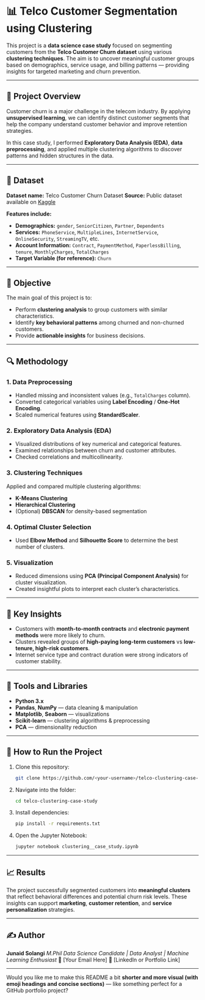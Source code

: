 # 📊 Telco Customer Segmentation using Clustering

This project is a **data science case study** focused on segmenting customers from the **Telco Customer Churn dataset** using various **clustering techniques**.
The aim is to uncover meaningful customer groups based on demographics, service usage, and billing patterns — providing insights for targeted marketing and churn prevention.

---

## 🧩 Project Overview

Customer churn is a major challenge in the telecom industry. By applying **unsupervised learning**, we can identify distinct customer segments that help the company understand customer behavior and improve retention strategies.

In this case study, I performed **Exploratory Data Analysis (EDA)**, **data preprocessing**, and applied multiple clustering algorithms to discover patterns and hidden structures in the data.

---

## 📁 Dataset

**Dataset name:** Telco Customer Churn Dataset
**Source:** Public dataset available on [Kaggle](https://www.kaggle.com/blastchar/telco-customer-churn)

**Features include:**

* **Demographics:** `gender`, `SeniorCitizen`, `Partner`, `Dependents`
* **Services:** `PhoneService`, `MultipleLines`, `InternetService`, `OnlineSecurity`, `StreamingTV`, etc.
* **Account Information:** `Contract`, `PaymentMethod`, `PaperlessBilling`, `tenure`, `MonthlyCharges`, `TotalCharges`
* **Target Variable (for reference):** `Churn`

---

## 🎯 Objective

The main goal of this project is to:

* Perform **clustering analysis** to group customers with similar characteristics.
* Identify **key behavioral patterns** among churned and non-churned customers.
* Provide **actionable insights** for business decisions.

---

## 🔍 Methodology

### 1. Data Preprocessing

* Handled missing and inconsistent values (e.g., `TotalCharges` column).
* Converted categorical variables using **Label Encoding** / **One-Hot Encoding**.
* Scaled numerical features using **StandardScaler**.

### 2. Exploratory Data Analysis (EDA)

* Visualized distributions of key numerical and categorical features.
* Examined relationships between churn and customer attributes.
* Checked correlations and multicollinearity.

### 3. Clustering Techniques

Applied and compared multiple clustering algorithms:

* **K-Means Clustering**
* **Hierarchical Clustering**
* (Optional) **DBSCAN** for density-based segmentation

### 4. Optimal Cluster Selection

* Used **Elbow Method** and **Silhouette Score** to determine the best number of clusters.

### 5. Visualization

* Reduced dimensions using **PCA (Principal Component Analysis)** for cluster visualization.
* Created insightful plots to interpret each cluster’s characteristics.

---

## 🧠 Key Insights

* Customers with **month-to-month contracts** and **electronic payment methods** were more likely to churn.
* Clusters revealed groups of **high-paying long-term customers** vs **low-tenure, high-risk customers**.
* Internet service type and contract duration were strong indicators of customer stability.

---

## 🧰 Tools and Libraries

* **Python 3.x**
* **Pandas**, **NumPy** — data cleaning & manipulation
* **Matplotlib**, **Seaborn** — visualizations
* **Scikit-learn** — clustering algorithms & preprocessing
* **PCA** — dimensionality reduction

---

## 🚀 How to Run the Project

1. Clone this repository:

   ```bash
   git clone https://github.com/<your-username>/telco-clustering-case-study.git
   ```

2. Navigate into the folder:

   ```bash
   cd telco-clustering-case-study
   ```

3. Install dependencies:

   ```bash
   pip install -r requirements.txt
   ```

4. Open the Jupyter Notebook:

   ```bash
   jupyter notebook clustering__case_study.ipynb
   ```

---

## 📈 Results

The project successfully segmented customers into **meaningful clusters** that reflect behavioral differences and potential churn risk levels.
These insights can support **marketing**, **customer retention**, and **service personalization** strategies.

---

## ✍️ Author

**Junaid Solangi**
*M.Phil Data Science Candidate | Data Analyst | Machine Learning Enthusiast*
📧 [Your Email Here]
💼 [LinkedIn or Portfolio Link]

---

Would you like me to make this README a bit **shorter and more visual (with emoji headings and concise sections)** — like something perfect for a GitHub portfolio project?

